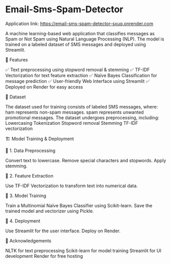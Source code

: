 # Email-Sms-Spam-Detector

Application link: https://email-sms-spam-detector-sxuq.onrender.com

A machine learning-based web application that classifies messages as Spam or Not Spam using Natural Language Processing (NLP). The model is trained on a labeled dataset of SMS messages and deployed using Streamlit.

📌 Features

✅ Text preprocessing using stopword removal & stemming
✅ TF-IDF Vectorization for text feature extraction
✅ Naïve Bayes Classification for message prediction
✅ User-friendly Web Interface using Streamlit
✅ Deployed on Render for easy access

📝 Dataset

The dataset used for training consists of labeled SMS messages, where:
ham represents non-spam messages.
spam represents unwanted promotional messages.
The dataset undergoes preprocessing, including:
Lowercasing
Tokenization
Stopword removal
Stemming
TF-IDF vectorization

🏗 Model Training & Deployment

🔹 1. Data Preprocessing

Convert text to lowercase.
Remove special characters and stopwords.
Apply stemming.

🔹 2. Feature Extraction

Use TF-IDF Vectorization to transform text into numerical data.

🔹 3. Model Training

Train a Multinomial Naïve Bayes Classifier using Scikit-learn.
Save the trained model and vectorizer using Pickle.

🔹 4. Deployment

Use Streamlit for the user interface.
Deploy on Render.

🙌 Acknowledgements

NLTK for text preprocessing
Scikit-learn for model training
Streamlit for UI development
Render for free hosting
